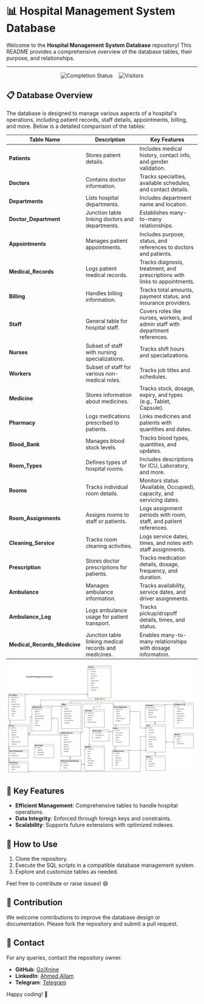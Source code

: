 # 📊 Hospital Management System Database

Welcome to the **Hospital Management System Database** repository! This README provides a comprehensive overview of the database tables, their purpose, and relationships.

---
<p align="center">
  <img src="https://img.shields.io/badge/Completion-100%25-brightgreen" alt="Completion Status">
  &nbsp;&nbsp;
  <img src="https://visitor-badge.laobi.icu/badge?page_id=GziXnine/Hospital_Management_System" alt="Visitors">
</p>

## 📋 Database Overview
The database is designed to manage various aspects of a hospital's operations, including patient records, staff details, appointments, billing, and more. Below is a detailed comparison of the tables:

| Table Name               | Description                                                                                 | Key Features                                                                                                                                                                    |
|--------------------------|---------------------------------------------------------------------------------------------|--------------------------------------------------------------------------------------------------------------------------------------------------------------------------------|
| **Patients**             | Stores patient details.                                                                   | Includes medical history, contact info, and gender validation.                                                                                                                |
| **Doctors**              | Contains doctor information.                                                              | Tracks specialties, available schedules, and contact details.                                                                                                                |
| **Departments**          | Lists hospital departments.                                                               | Includes department name and location.                                                                                                                                         |
| **Doctor_Department**    | Junction table linking doctors and departments.                                           | Establishes many-to-many relationships.                                                                                                                                       |
| **Appointments**         | Manages patient appointments.                                                             | Includes purpose, status, and references to doctors and patients.                                                                                                            |
| **Medical_Records**      | Logs patient medical records.                                                             | Tracks diagnosis, treatment, and prescriptions with links to appointments.                                                                                                   |
| **Billing**              | Handles billing information.                                                              | Tracks total amounts, payment status, and insurance providers.                                                                                                                |
| **Staff**                | General table for hospital staff.                                                         | Covers roles like nurses, workers, and admin staff with department references.                                                                                               |
| **Nurses**               | Subset of staff with nursing specializations.                                             | Tracks shift hours and specializations.                                                                                                                                       |
| **Workers**              | Subset of staff for various non-medical roles.                                            | Tracks job titles and schedules.                                                                                                                                              |
| **Medicine**             | Stores information about medicines.                                                       | Tracks stock, dosage, expiry, and types (e.g., Tablet, Capsule).                                                                                                              |
| **Pharmacy**             | Logs medications prescribed to patients.                                                  | Links medicines and patients with quantities and dates.                                                                                                                       |
| **Blood_Bank**           | Manages blood stock levels.                                                               | Tracks blood types, quantities, and updates.                                                                                                                                  |
| **Room_Types**           | Defines types of hospital rooms.                                                          | Includes descriptions for ICU, Laboratory, and more.                                                                                                                          |
| **Rooms**                | Tracks individual room details.                                                           | Monitors status (Available, Occupied), capacity, and servicing dates.                                                                                                        |
| **Room_Assignments**     | Assigns rooms to staff or patients.                                                       | Logs assignment periods with room, staff, and patient references.                                                                                                            |
| **Cleaning_Service**     | Tracks room cleaning activities.                                                          | Logs service dates, times, and notes with staff assignments.                                                                                                                 |
| **Prescription**         | Stores doctor prescriptions for patients.                                                | Tracks medication details, dosage, frequency, and duration.                                                                                                                  |
| **Ambulance**            | Manages ambulance information.                                                            | Tracks availability, service dates, and driver assignments.                                                                                                                  |
| **Ambulance_Log**        | Logs ambulance usage for patient transport.                                               | Tracks pickup/dropoff details, times, and status.                                                                                                                             |
| **Medical_Records_Medicine** | Junction table linking medical records and medicines.                                   | Enables many-to-many relationships with dosage information.                                                                                                                   |

<p align="center">
  <img src="https://github.com/GziXnine/Hospital_Management_System/blob/main/Database_Diagram.png" alt="DB Screenshot" />
    
</p>

## 🚀 Key Features
- **Efficient Management**: Comprehensive tables to handle hospital operations.
- **Data Integrity**: Enforced through foreign keys and constraints.
- **Scalability**: Supports future extensions with optimized indexes.


## 📂 How to Use
1. Clone the repository.
2. Execute the SQL scripts in a compatible database management system.
3. Explore and customize tables as needed.

Feel free to contribute or raise issues! 😄


## 🤝 Contribution
We welcome contributions to improve the database design or documentation. Please fork the repository and submit a pull request.


## 📧 Contact
For any queries, contact the repository owner.

- **GitHub**: [GziXnine](https://github.com/GziXnine)
- **LinkedIn**: [Ahmed Allam](https://www.linkedin.com/in/1ahmed-allam)
- **Telegram**: [Telegram](http://t.me/GziXnine)

Happy coding! 🎉
